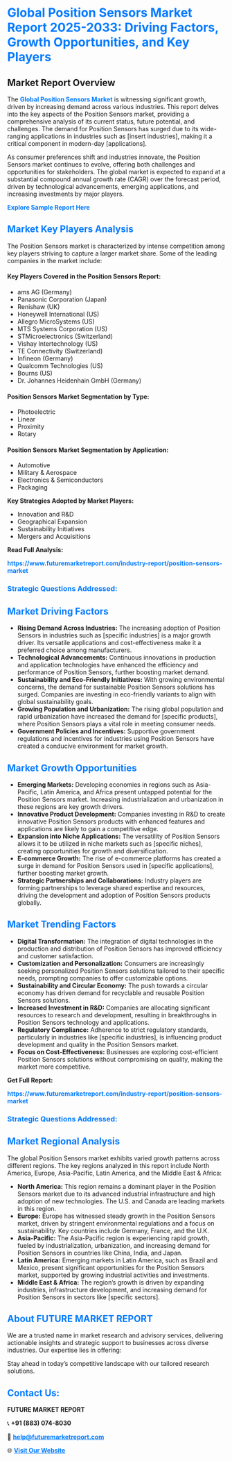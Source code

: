<h1 style="color: #007BFF;">Global Position Sensors Market Report 2025-2033: Driving Factors, Growth Opportunities, and Key Players</h1>

<section id="overview">
<h2>Market Report Overview</h2>
<p>The <a href="https://www.futuremarketreport.com/industry-report/position-sensors-market" style="color: #007BFF; text-decoration: none;"><strong>Global Position Sensors Market</strong></a> is witnessing significant growth, driven by increasing demand across various industries. This report delves into the key aspects of the Position Sensors market, providing a comprehensive analysis of its current status, future potential, and challenges. The demand for Position Sensors has surged due to its wide-ranging applications in industries such as [insert industries], making it a critical component in modern-day [applications].</p>
<p>As consumer preferences shift and industries innovate, the Position Sensors market continues to evolve, offering both challenges and opportunities for stakeholders. The global market is expected to expand at a substantial compound annual growth rate (CAGR) over the forecast period, driven by technological advancements, emerging applications, and increasing investments by major players.</p>
</section>

<section id="overview">
<p><a href="https://www.futuremarketreport.com/request-sample/reportId=75239" style="color: #007BFF; text-decoration: none;"><strong>Explore Sample Report Here</strong></a></p>
</section>

<section id="key-players">
<h2 style="color: #007BFF;">Market Key Players Analysis</h2>
<p>The Position Sensors market is characterized by intense competition among key players striving to capture a larger market share. Some of the leading companies in the market include:</p>
<h4>Key Players Covered in the Position Sensors Report:</h4>
<ul><li>ams AG (Germany)</li><li>Panasonic Corporation (Japan)</li><li>Renishaw (UK)</li><li>Honeywell International (US)</li><li>Allegro MicroSystems (US)</li><li>MTS Systems Corporation (US)</li><li>STMicroelectronics (Switzerland)</li><li>Vishay Intertechnology (US)</li><li>TE Connectivity (Switzerland)</li><li>Infineon (Germany)</li><li>Qualcomm Technologies (US)</li><li>Bourns (US)</li><li>Dr. Johannes Heidenhain GmbH (Germany)</li></ul>
<h4>Position Sensors Market Segmentation by Type:</h4>
<ul><li>Photoelectric</li><li>Linear</li><li>Proximity</li><li>Rotary</li></ul>

<h4>Position Sensors Market Segmentation by Application:</h4>
<ul><li>Automotive</li><li>Military &amp; Aerospace</li><li>Electronics &amp; Semiconductors</li><li>Packaging</li></ul>
<p><strong>Key Strategies Adopted by Market Players:</strong></p>
<ul>
<li>Innovation and R&D</li>
<li>Geographical Expansion</li>
<li>Sustainability Initiatives</li>
<li>Mergers and Acquisitions</li>
</ul>
</section>

<section>
<p><strong>Read Full Analysis: </strong></p><a href="https://www.futuremarketreport.com/industry-report/position-sensors-market" style="color: #007BFF; text-decoration: none;"><strong>https://www.futuremarketreport.com/industry-report/position-sensors-market</strong></a>
<h3 style="color: #007BFF;">Strategic Questions Addressed:</h3>
</section>

<section id="driving-factors">
<h2 style="color: #007BFF;">Market Driving Factors</h2>
<ul>
<li><strong>Rising Demand Across Industries:</strong> The increasing adoption of Position Sensors in industries such as [specific industries] is a major growth driver. Its versatile applications and cost-effectiveness make it a preferred choice among manufacturers.</li>
<li><strong>Technological Advancements:</strong> Continuous innovations in production and application technologies have enhanced the efficiency and performance of Position Sensors, further boosting market demand.</li>
<li><strong>Sustainability and Eco-Friendly Initiatives:</strong> With growing environmental concerns, the demand for sustainable Position Sensors solutions has surged. Companies are investing in eco-friendly variants to align with global sustainability goals.</li>
<li><strong>Growing Population and Urbanization:</strong> The rising global population and rapid urbanization have increased the demand for [specific products], where Position Sensors plays a vital role in meeting consumer needs.</li>
<li><strong>Government Policies and Incentives:</strong> Supportive government regulations and incentives for industries using Position Sensors have created a conducive environment for market growth.</li>
</ul>
</section>

<section id="growth-opportunities">
<h2 style="color: #007BFF;">Market Growth Opportunities</h2>
<ul>
<li><strong>Emerging Markets:</strong> Developing economies in regions such as Asia-Pacific, Latin America, and Africa present untapped potential for the Position Sensors market. Increasing industrialization and urbanization in these regions are key growth drivers.</li>
<li><strong>Innovative Product Development:</strong> Companies investing in R&D to create innovative Position Sensors products with enhanced features and applications are likely to gain a competitive edge.</li>
<li><strong>Expansion into Niche Applications:</strong> The versatility of Position Sensors allows it to be utilized in niche markets such as [specific niches], creating opportunities for growth and diversification.</li>
<li><strong>E-commerce Growth:</strong> The rise of e-commerce platforms has created a surge in demand for Position Sensors used in [specific applications], further boosting market growth.</li>
<li><strong>Strategic Partnerships and Collaborations:</strong> Industry players are forming partnerships to leverage shared expertise and resources, driving the development and adoption of Position Sensors products globally.</li>
</ul>
</section>

<section id="trending-factors">
<h2 style="color: #007BFF;">Market Trending Factors</h2>
<ul>
<li><strong>Digital Transformation:</strong> The integration of digital technologies in the production and distribution of Position Sensors has improved efficiency and customer satisfaction.</li>
<li><strong>Customization and Personalization:</strong> Consumers are increasingly seeking personalized Position Sensors solutions tailored to their specific needs, prompting companies to offer customizable options.</li>
<li><strong>Sustainability and Circular Economy:</strong> The push towards a circular economy has driven demand for recyclable and reusable Position Sensors solutions.</li>
<li><strong>Increased Investment in R&D:</strong> Companies are allocating significant resources to research and development, resulting in breakthroughs in Position Sensors technology and applications.</li>
<li><strong>Regulatory Compliance:</strong> Adherence to strict regulatory standards, particularly in industries like [specific industries], is influencing product development and quality in the Position Sensors market.</li>
<li><strong>Focus on Cost-Effectiveness:</strong> Businesses are exploring cost-efficient Position Sensors solutions without compromising on quality, making the market more competitive.</li>
</ul>
</section>

<section>
<p><strong>Get Full Report: </strong></p><a href="https://www.futuremarketreport.com/industry-report/position-sensors-market" style="color: #007BFF; text-decoration: none;"><strong>https://www.futuremarketreport.com/industry-report/position-sensors-market</strong></a>
<h3 style="color: #007BFF;">Strategic Questions Addressed:</h3>
</section>


<section id="regional-analysis">
<h2 style="color: #007BFF;">Market Regional Analysis</h2>
<p>The global Position Sensors market exhibits varied growth patterns across different regions. The key regions analyzed in this report include North America, Europe, Asia-Pacific, Latin America, and the Middle East & Africa:</p>
<ul>
<li><strong>North America:</strong> This region remains a dominant player in the Position Sensors market due to its advanced industrial infrastructure and high adoption of new technologies. The U.S. and Canada are leading markets in this region.</li>
<li><strong>Europe:</strong> Europe has witnessed steady growth in the Position Sensors market, driven by stringent environmental regulations and a focus on sustainability. Key countries include Germany, France, and the U.K.</li>
<li><strong>Asia-Pacific:</strong> The Asia-Pacific region is experiencing rapid growth, fueled by industrialization, urbanization, and increasing demand for Position Sensors in countries like China, India, and Japan.</li>
<li><strong>Latin America:</strong> Emerging markets in Latin America, such as Brazil and Mexico, present significant opportunities for the Position Sensors market, supported by growing industrial activities and investments.</li>
<li><strong>Middle East & Africa:</strong> The region’s growth is driven by expanding industries, infrastructure development, and increasing demand for Position Sensors in sectors like [specific sectors].</li>
</ul>
</section>

<footer>
<h2 style="color: #007BFF;">About FUTURE MARKET REPORT</h2>
<p>We are a trusted name in market research and advisory services, delivering actionable insights and strategic support to businesses across diverse industries. Our expertise lies in offering:</p>

<p>Stay ahead in today’s competitive landscape with our tailored research solutions.</p>

<h2 style="color: #007BFF;">Contact Us:</h2>
<p><strong>FUTURE MARKET REPORT</strong></p>
<p>📞 <strong>+91 (883) 074-8030</strong></p>
<p>📧 <strong><a href="mailto:help@futuremarketreport.com" style="color: #007BFF;">help@futuremarketreport.com</a></strong></p>
<p>🌐 <strong><a href="https://www.futuremarketreport.com/" style="color: #007BFF;">Visit Our Website</a></strong></p>
</footer>